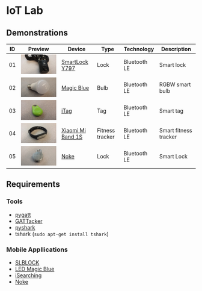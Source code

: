 # IoT Lab
## Demonstrations

ID | Preview                            | Device                                                    | Type            | Technology    | Description       
---|------------------------------------|-----------------------------------------------------------|-----------------|---------------|-----------
01 | ![](99_Thumbs/SmartLockY797.jpg)   | [SmartLock Y797](01_SmartLockY797_BLE_Lock/)              | Lock            | Bluetooth LE  | Smart lock
02 | ![](99_Thumbs/MagicBlue.jpg)       | [Magic Blue](02_MagicBlue_BLE_Bulb/)                      | Bulb            | Bluetooth LE  | RGBW smart bulb
03 | ![](99_Thumbs/iTag.jpg)            | [iTag](03_iTag_BLE_Tag/)                                  | Tag             | Bluetooth LE  | Smart tag
04 | ![](99_Thumbs/XiaomiMiBand.jpg)    | [Xiaomi Mi Band 1S](04_XiaomiMiBand_BLE_Fitness_Tracker/) | Fitness tracker | Bluetooth LE  | Smart fitness tracker
05 | ![](99_Thumbs/Noke.jpg)            | [Noke](05_Noke_BLE_Lock/)                                 | Lock            | Bluetooth LE  | Smart Lock

## Requirements
### Tools
- [pygatt](https://github.com/peplin/pygatt)
- [GATTacker](https://github.com/securing/gattacker)
- [pyshark](https://pypi.python.org/pypi/pyshark)
- tshark (`sudo apt-get install tshark`)

### Mobile Appllications
- [SLBLOCK](https://play.google.com/store/apps/details?id=hr.android.ble.smartlocck_solebe)
- [LED Magic Blue](https://play.google.com/store/apps/details?id=com.Zengge.BluetoothLigthDark)
- [iSearching](https://play.google.com/store/apps/details?id=com.lenzetech.antilost)
- [Noke](https://play.google.com/store/apps/details?id=com.fuzdesigns.noke&hl=en)
